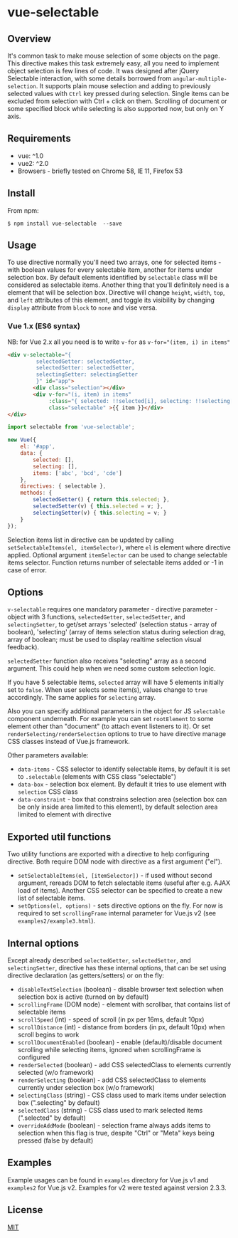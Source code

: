 # vue-selectable

## Overview

It's common task to make mouse selection of some objects on the page. This directive makes this task
extremely easy, all you need to implement object selection is few lines of code.
It was designed after jQuery Selectable interaction, with some details borrowed from `angular-multiple-selection`.
It supports plain mouse selection and adding to previously selected values with
`Ctrl` key pressed during selection. Single items can be excluded from selection 
with Ctrl + click on them. Scrolling of document or some specified block while selecting 
is also supported now, but only on Y axis.

## Requirements

* vue: ^1.0
* vue2: ^2.0
* Browsers - briefly tested on Chrome 58, IE 11, Firefox 53

## Install

From npm:
```
$ npm install vue-selectable  --save
```

## Usage

To use directive normally you'll need two arrays, one for selected items - with boolean values for 
every selectable item, another for items under selection box. By default elements identified by
`selectable` class will be considered as selectable items.
Another thing that you'll definitely need is a element that will be selection box. Directive
will change `height`, `width`, `top`, and `left` attributes of this element, and toggle its
visibility by changing `display` attribute from `block` to `none` and vise versa.

### Vue 1.x (ES6 syntax)

NB: for Vue 2.x all you need is to write `v-for` as `v-for="(item, i) in items"`

```html
<div v-selectable="{ 
         selectedGetter: selectedGetter, 
         selectedSetter: selectedSetter, 
         selectingSetter: selectingSetter
         }" id="app">
        <div class="selection"></div>
        <div v-for="(i, item) in items"
             :class="{ selected: !!selected[i], selecting: !!selecting[i] }"
         	 class="selectable" >{{ item }}</div>
</div>
```

```js
import selectable from 'vue-selectable';

new Vue({
	el: '#app',
    data: {
        selected: [],
        selecting: [],
        items: ['abc', 'bcd', 'cde']
    },
    directives: { selectable },
    methods: {
        selectedGetter() { return this.selected; },
        selectedSetter(v) { this.selected = v; },
        selectingSetter(v) { this.selecting = v; }
    }
});
```

Selection items list in directive can be updated by calling `setSelectableItems(el, itemSelector)`,
where `el` is element where directive applied. Optional argument `itemSelector` can be used to change
selectable items selector. Function returns number of selectable items added or -1 in case of error.

## Options

`v-selectable` requires one mandatory parameter - directive parameter - object with 3 functions,
`selectedGetter`, `selectedSetter`, and `selectingSetter`, to get/set arrays 'selected' (selection 
status - array of boolean), 'selecting' (array of items selection status during selection drag, 
array of boolean; must be used to display realtime selection visual feedback). 

`selectedSetter` function also receives "selecting" array as a second argument. This could help when 
we need some custom selection logic.

If you have 5 selectable items, `selected` array will have 5 elements initially
set to `false`. When user selects some item(s), values change to `true` accordingly. The same applies
for `selecting` array.

Also you can specify additional parameters in the object for JS `selectable` component underneath.
For example you can set `rootElement` to some element other than "document" 
(to attach event listeners to it). Or set `renderSelecting/renderSelection` options to true to have
directive manage CSS classes instead of Vue.js framework.

Other parameters available:
* `data-items` - CSS selector to identify selectable items, by default it is set to `.selectable`
  (elements with CSS class "selectable")
* `data-box` - selection box element. By default it tries to use element with `selection` CSS class
* `data-constraint` - box that constrains selection area (selection box can be only inside area
  limited to this element), by default selection area limited to element with directive

## Exported util functions
Two utility functions are exported with a directive to help configuring directive. Both require DOM node
with directive as a first argument ("el").
* `setSelectableItems(el, [itemSelector])` - if used without second argument, rereads DOM to fetch
  selectable items (useful after e.g. AJAX load of items). Another CSS selector can be specified to
  create a new list of selectable items.
* `setOptions(el, options)` - sets directive options on the fly. For now is required to set 
  `scrollingFrame` internal parameter for Vue.js v2 (see `examples2/example3.html`).
  
## Internal options
Except already described `selectedGetter`, `selectedSetter`, and `selectingSetter`, directive has these
internal options, that can be set using directive declaration (as getters/setters) or on the fly:
* `disableTextSelection` (boolean) - disable browser text selection when selection box is active (turned on by default)
* `scrollingFrame` (DOM node) - element with scrollbar, that contains list of selectable items
* `scrollSpeed` (int) - speed of scroll (in px per 16ms, default 10px)
* `scrollDistance` (int) - distance from borders (in px, default 10px) when scroll begins to work
* `scrollDocumentEnabled` (boolean) - enable (default)/disable document scrolling while selecting items, ignored when scrollingFrame is configured
* `renderSelected` (boolean) - add CSS selectedClass to elements currently selected (w/o framework)
* `renderSelecting` (boolean) - add CSS selectedClass to elements currently under selection box (w/o framework)
* `selectingClass` (string) - CSS class used to mark items under selection box (".selecting" by default)
* `selectedClass` (string) - CSS class used to mark selected items (".selected" by default)
* `overrideAddMode` (boolean) - selection frame always adds items to selection when this flag is true, despite "Ctrl" or "Meta" keys being pressed (false by default)

## Examples

Example usages can be found in `examples` directory for Vue.js v1 and `examples2` for Vue.js v2.
Examples for v2 were tested against version 2.3.3.

## License

[MIT](http://opensource.org/licenses/MIT)
